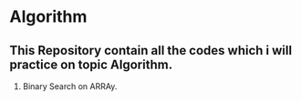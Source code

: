 # Algorithm
This Repository contain all the codes which i will practice on topic Algorithm.
-----

1. Binary Search on ARRAy.

